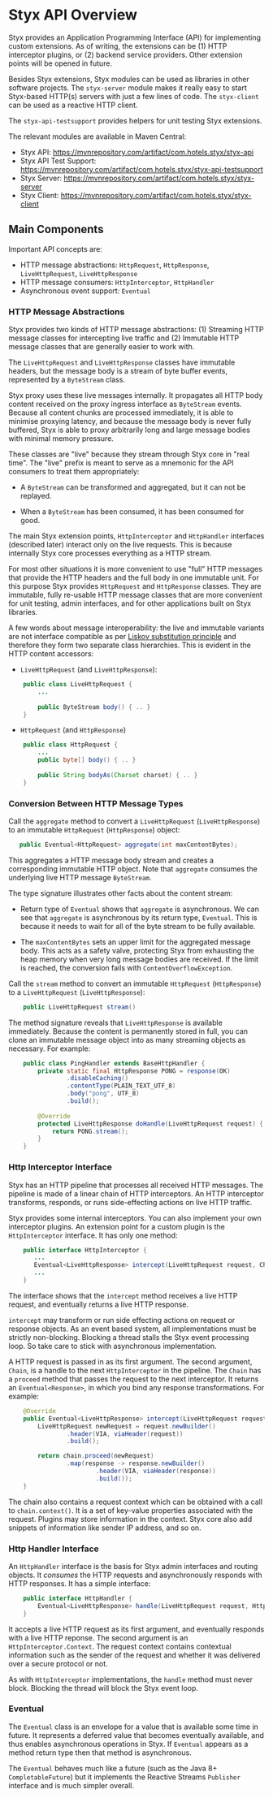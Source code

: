 
# Styx API Overview

Styx provides an Application Programming Interface (API) for implementing custom extensions.
As of writing, the extensions can be (1) HTTP interceptor plugins, or (2) backend service 
providers. Other extension points will be opened in future.

Besides Styx extensions, Styx modules can be used as libraries in other software projects. 
The `styx-server` module makes it really easy to start Styx-based HTTP(s) servers with just a 
few lines of code. The `styx-client` can be used as a reactive HTTP client.

The `styx-api-testsupport` provides helpers for unit testing Styx extensions. 

The relevant modules are available in Maven Central:

  * Styx API: https://mvnrepository.com/artifact/com.hotels.styx/styx-api
  * Styx API Test Support: https://mvnrepository.com/artifact/com.hotels.styx/styx-api-testsupport
  * Styx Server: https://mvnrepository.com/artifact/com.hotels.styx/styx-server
  * Styx Client: https://mvnrepository.com/artifact/com.hotels.styx/styx-client
  
## Main Components

Important API concepts are:

   * HTTP message abstractions: `HttpRequest`, `HttpResponse`, `LiveHttpRequest`, `LiveHttpResponse`
   * HTTP message consumers: `HttpInterceptor`, `HttpHandler`
   * Asynchronous event support: `Eventual`
   
### HTTP Message Abstractions

Styx provides two kinds of HTTP message abstractions: (1) Streaming HTTP message classes for 
intercepting live traffic and (2) Immutable HTTP message classes that are generally easier 
to work with.

The `LiveHttpRequest` and `LiveHttpResponse` classes have immutable headers, but the message
body is a stream of byte buffer events, represented by a `ByteStream` class. 

Styx proxy uses these live messages internally. It propagates all HTTP body content received 
on the proxy ingress interface as `ByteStream` events. Because all content chunks are processed
immediately, it is able to minimise proxying latency, and because the message body 
is never fully buffered, Styx is able to proxy arbitrarily long and large message bodies
with minimal memory pressure. 
 
These classes are "live" because they stream through Styx core in "real time". The "live" 
prefix is meant to serve as a mnemonic for the API consumers to treat them appropriately:
  
  * A `ByteStream` can be transformed and aggregated, but it can not be replayed. 

  * When a `ByteStream` has been consumed, it has been consumed for good. 

The main Styx extension points, `HttpInterceptor` and `HttpHandler` interfaces 
(described later) interact only on the live requests. This is because internally Styx
core processes everything as a HTTP stream. 

For most other situations it is more convenient to use "full" HTTP messages
that provide the HTTP headers and the full body in one immutable unit.
For this purpose Styx provides `HttpRequest` and `HttpResponse` classes. They are immutable, 
fully re-usable HTTP message classes that are more convenient for unit testing, admin interfaces,
and for other applications built on Styx libraries.

A few words about message interoperability: the live and immutable variants are not 
interface compatible as per
[Liskov substitution principle](https://en.wikipedia.org/wiki/Liskov_substitution_principle) 
and therefore they form two separate class hierarchies. This is evident in the
HTTP content accessors:

* `LiveHttpRequest` (and `LiveHttpResponse`): 

```java
    public class LiveHttpRequest { 
        ...
        
        public ByteStream body() { .. }
    }
```

* `HttpRequest` (and `HttpResponse`)
   
```java
    public class HttpRequest { 
        ...       
        public byte[] body() { .. }
        
        public String bodyAs(Charset charset) { .. }        
    }
```

### Conversion Between HTTP Message Types 

Call the `aggregate` method to convert a `LiveHttpRequest` (`LiveHttpResponse`) 
to an immutable `HttpRequest` (`HttpResponse`) object: 

```java
   public Eventual<HttpRequest> aggregate(int maxContentBytes);
```

This aggregates a HTTP message body stream and creates a corresponding immutable 
HTTP object. Note that `aggregate` consumes the underlying live HTTP message `ByteStream`.

The type signature illustrates other facts about the content stream:

* Return type of `Eventual` shows that `aggregate` is asynchronous. 
  We can see that `aggregate` is asynchronous by its return type, `Eventual`. 
  This is because it needs to wait for all of the byte stream to be fully available.

* The `maxContentBytes` sets an upper limit for the aggregated message 
  body. This acts as a safety valve, protecting Styx from exhausting the heap memory
  when very long message bodies are received. 
  If the limit is reached, the conversion fails with `ContentOverflowException`. 

Call the `stream` method to convert an immutable `HttpRequest` 
(`HttpResponse`) to a `LiveHttpRequest` (`LiveHttpResponse`):
 
```java
    public LiveHttpRequest stream()
``` 

The method signature reveals that `LiveHttpResponse` is available immediately.
Because the content is permanently stored in full, you can clone an immutable
message object into as many streaming objects as necessary. For example:

```java
    public class PingHandler extends BaseHttpHandler {
        private static final HttpResponse PONG = response(OK)
                .disableCaching()
                .contentType(PLAIN_TEXT_UTF_8)
                .body("pong", UTF_8)
                .build();
        
        @Override
        protected LiveHttpResponse doHandle(LiveHttpRequest request) {
            return PONG.stream();
        }
    }   
```
 
### Http Interceptor Interface

Styx has an HTTP pipeline that processes all received HTTP messages.
The pipeline is made of a linear chain of HTTP interceptors. An HTTP interceptor 
transforms, responds, or runs side-effecting actions on live HTTP traffic.
  
Styx provides some internal interceptors. You can also implement your own
interceptor plugins. An extension point for a 
custom plugin is the `HttpInterceptor` interface. It has only one method:

```java
    public interface HttpInterceptor {
       ...
       Eventual<LiveHttpResponse> intercept(LiveHttpRequest request, Chain chain);
       ...
    }
```

The interface shows that the `intercept` method receives a live HTTP request, 
and eventually returns a live HTTP response. 

`intercept` may transform or run side effecting actions on request or response objects. 
As an event based system, all implementations must be strictly non-blocking. 
Blocking a thread stalls the Styx event processing loop. So take care to 
stick with asynchronous implementation.

A HTTP request is passed in as its first argument. The second argument, `Chain`, is
a handle to the next `HttpInterceptor` in the pipeline. The `Chain` has a `proceed` method
that passes the request to the next interceptor. It returns an `Eventual<Response>`, in 
which you bind any response transformations. For example:

```java
    @Override
    public Eventual<LiveHttpResponse> intercept(LiveHttpRequest request, Chain chain) {
        LiveHttpRequest newRequest = request.newBuilder()
                .header(VIA, viaHeader(request))
                .build();

        return chain.proceed(newRequest)
                .map(response -> response.newBuilder()
                        .header(VIA, viaHeader(response))
                        .build());
    }
```

The chain also contains a request context which can be obtained with a 
call to `chain.context()`. It is a set of key-value properties associated 
with the request. Plugins may store information in the context.
Styx core also add snippets of information like sender IP address, and so on. 

### Http Handler Interface

An `HttpHandler` interface is the basis for Styx admin interfaces and routing objects. 
It *consumes* the HTTP requests and asynchronously responds with HTTP responses. 
It has a simple interface:

```java
    public interface HttpHandler {
        Eventual<LiveHttpResponse> handle(LiveHttpRequest request, HttpInterceptor.Context context);
    }
```

It accepts a live HTTP request as its first argument, and eventually responds with a live HTTP reponse. 
The second argument is an `HttpInterceptor.Context`. The request context contains contextual
information such as the sender of the request and whether it was delivered over a secure protocol or not.

As with `HttpInterceptor` implementations, the `handle` method must never block. Blocking the
thread will block the Styx event loop.  


### Eventual

The `Eventual` class is an envelope for a value that is available some time in future.
It represents a deferred value that becomes eventually available, and thus enables 
asynchronous operations in Styx. If `Eventual` appears as a method return type then that
method is asynchronous. 

The `Eventual` behaves much like a future (such as the Java 8+ `CompletableFuture`) but it
implements the Reactive Streams `Publisher` interface and is much simpler overall. 
